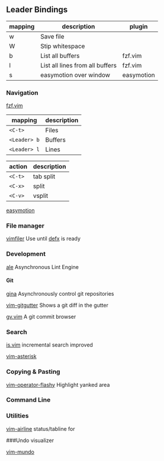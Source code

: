 ## Leader Bindings

| mapping   | description                     | plugin     |
| --------- | ------------------------------- | ---------- |
| <leader>w | Save file                       |            |
| <leader>W | Stip whitespace                 |            |
| <leader>b | List all buffers                | fzf.vim    |
| <leader>l | List all lines from all buffers | fzf.vim    |
| <leader>s | easymotion over window          | easymotion |

### Navigation

[fzf.vim](https://github.com/junegunn/fzf.vim)

| mapping      | description |
| ------------ | ----------- |
| `<C-t>`      | Files       |
| `<Leader> b` | Buffers     |
| `<Leader> l` | Lines       |

| action  | description |
| ------- | ----------- |
| `<C-t>` | tab split   |
| `<C-x>` | split       |
| `<C-v>` | vsplit      |

[easymotion](https://github.com/easymotion/vim-easymotion)

### File manager

[vimfiler](https://github.com/Shougo/vimfiler.vim) Use until
[defx](https://github.com/Shougo/defx.nvim) is ready

### Development

[ale](https://github.com/w0rp/ale) Asynchronous Lint Engine

#### Git

[gina](https://github.com/lambdalisue/gina.vim) Asynchronously control git
repositories

[vim-gitgutter](https://github.com/airblade/vim-gitgutter) Shows a git diff in
the gutter

[gv.vim](https://github.com/junegunn/gv.vim) A git commit browser

### Search

[is.vim](https://github.com/haya14busa/is.vim) incremental search improved

[vim-asterisk](https://github.com/haya14busa/vim-asterisk)

### Copying & Pasting

[vim-operator-flashy](https://github.com/haya14busa/vim-operator-flashy)
Highlight yanked area

### Command Line

### Utilities

[vim-airline](https://github.com/vim-airline/vim-airline) status/tabline for

###Undo visualizer

[vim-mundo](https://github.com/simnalamburt/vim-mundo)
